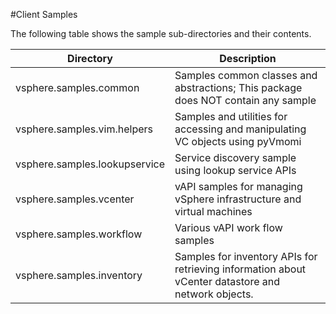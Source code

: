 #Client Samples

The following table shows the sample sub-directories and their contents.

Directory                       | Description
------------------------------- | -------------
vsphere.samples.common          | Samples common classes and abstractions; This package does NOT contain any sample
vsphere.samples.vim.helpers	    | Samples and utilities for accessing and manipulating VC objects using pyVmomi
vsphere.samples.lookupservice   | Service discovery sample using lookup service APIs
vsphere.samples.vcenter	        | vAPI samples for managing vSphere infrastructure and virtual machines
vsphere.samples.workflow        |	Various vAPI work flow samples
vsphere.samples.inventory       |	Samples for inventory APIs for retrieving information about vCenter datastore and network objects.
